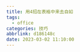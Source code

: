 ```yaml
---
title: 用4招在表格中来去自如
tags:
  - office
categories: 技巧
abbrlink: d186148c
date: 2023-03-02 11:10:00
---
```

